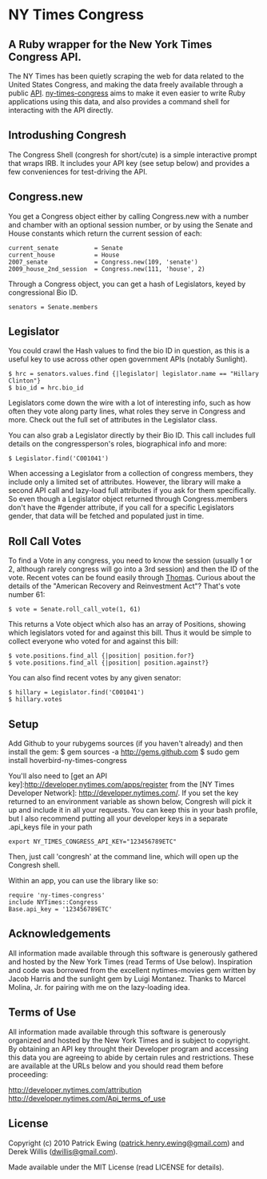 NY Times Congress
===============

A Ruby wrapper for the New York Times Congress API.
---------------------
The NY Times has been quietly scraping the web for data related to the United States Congress, and making the data freely available through a public [API](http://open.blogs.nytimes.com/2009/01/08/introducing-the-congress-api/).  [ny-times-congress](http://github.com/hoverbird/ny-times-congress/) aims to make it even easier to write Ruby applications using this data, and also provides a command shell for interacting with the API directly.

Introdushing Congresh
---------------------
The Congress Shell (congresh for short/cute) is a simple interactive prompt that wraps IRB.  It includes your API key (see setup below) and provides a few conveniences for test-driving the API. 

Congress.new
---------------------
You get a Congress object either by calling Congress.new with a number and chamber with an optional session number, or by using the Senate and House constants which return the current session of each:

    current_senate          = Senate
    current_house           = House
    2007_senate             = Congress.new(109, 'senate')
    2009_house_2nd_session  = Congress.new(111, 'house', 2)

Through a Congress object, you can get a hash of Legislators, keyed by congressional Bio ID.

    senators = Senate.members

Legislator
---------------------
You could crawl the Hash values to find the bio ID in question, as this is a useful key to use across other open government APIs (notably Sunlight).

    $ hrc = senators.values.find {|legislator| legislator.name == "Hillary Clinton"}
    $ bio_id = hrc.bio_id

Legislators come down the wire with a lot of interesting info, such as how often they vote along party lines, what roles they serve in Congress and more.  Check out the full set of attributes in the Legislator class.  

You can also grab a Legislator directly by their Bio ID. This call includes full details on the congressperson's roles, biographical info and more:

    $ Legislator.find('C001041')
    
When accessing a Legislator from a collection of congress members, they include only a limited set of attributes.  However, the library will make a second API call and lazy-load full attributes if you ask for them specifically.  So even though a Legislator object returned through Congress.members don't have the #gender attribute, if you call for a specific Legislators gender, that data will be fetched and populated just in time.
    
    
Roll Call Votes
---------------------

To find a Vote in any congress, you need to know the session (usually 1 or 2, although rarely congress will go into a 3rd session) and then the ID of the vote.  Recent votes can be found easily through [Thomas](http://thomas.loc.gov/home/rollcallvotes.html). Curious about the details of the "American Recovery and Reinvestment Act"?  That's vote number 61:

    $ vote = Senate.roll_call_vote(1, 61)
    
This returns a Vote object which also has an array of Positions, showing which legislators voted for and against this bill.  Thus it would be simple to collect everyone who voted for and against this bill:

    $ vote.positions.find_all {|position| position.for?}
    $ vote.positions.find_all {|position| position.against?}

You can also find recent votes by any given senator:
    
    $ hillary = Legislator.find('C001041')
    $ hillary.votes


Setup
---------------------

Add Github to your rubygems sources (if you haven't already) and then install the gem:
    $ gem sources -a http://gems.github.com 
    $ sudo gem install hoverbird-ny-times-congress
    
You'll also need to [get an API key]:http://developer.nytimes.com/apps/register from the [NY Times Developer Network]: http://developer.nytimes.com/.  If you set the key returned to an environment variable as shown below, Congresh will pick it up and include it in all your requests.  You can keep this in your bash profile, but I also recommend putting all your developer keys in a separate .api_keys file in your path

    export NY_TIMES_CONGRESS_API_KEY="123456789ETC"
    
Then, just call 'congresh' at the command line, which will open up the Congresh shell.
    
Within an app, you can use the library like so:
    
    require 'ny-times-congress'
    include NYTimes::Congress
    Base.api_key = '123456789ETC'
    

Acknowledgements
---------------------
All information made available through this software is generously gathered and hosted by the New York Times (read Terms of Use below).  Inspiration and code was borrowed from the excellent nytimes-movies gem written by Jacob Harris and the sunlight gem by Luigi Montanez.  Thanks to Marcel Molina, Jr. for pairing with me on the lazy-loading idea.


Terms of Use
---------------------
All information made available through this software is generously organized and hosted by the New York Times and is subject to copyright.  By obtaining an API key throught their Developer program and accessing this data you are agreeing to abide by certain rules and restrictions. These are available at the URLs below and you should read them before proceeding:

  http://developer.nytimes.com/attribution
  http://developer.nytimes.com/Api_terms_of_use


License
---------------------
Copyright (c) 2010 Patrick Ewing (<patrick.henry.ewing@gmail.com>) and Derek Willis (<dwillis@gmail.com>).


Made available under the MIT License (read LICENSE for details).

